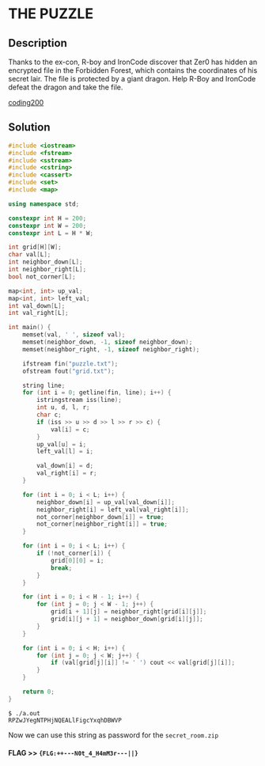 # THE PUZZLE

## Description

Thanks to the ex-con, R-boy and IronCode discover that Zer0 has hidden an encrypted file in the Forbidden Forest, which contains the coordinates of his secret lair. The file is protected by a giant dragon. Help R-Boy and IronCode defeat the dragon and take the file.

[coding200](coding200.zip)

## Solution

```c++
#include <iostream>
#include <fstream>
#include <sstream>
#include <cstring>
#include <cassert>
#include <set>
#include <map>

using namespace std;

constexpr int H = 200;
constexpr int W = 200;
constexpr int L = H * W;

int grid[H][W];
char val[L];
int neighbor_down[L];
int neighbor_right[L];
bool not_corner[L];

map<int, int> up_val;
map<int, int> left_val;
int val_down[L];
int val_right[L];

int main() {
    memset(val, ' ', sizeof val);
    memset(neighbor_down, -1, sizeof neighbor_down);
    memset(neighbor_right, -1, sizeof neighbor_right);

    ifstream fin("puzzle.txt");
    ofstream fout("grid.txt");

    string line;
    for (int i = 0; getline(fin, line); i++) {
        istringstream iss(line);
        int u, d, l, r;
        char c;
        if (iss >> u >> d >> l >> r >> c) {
            val[i] = c;
        }
        up_val[u] = i;
        left_val[l] = i;

        val_down[i] = d;
        val_right[i] = r;
    }

    for (int i = 0; i < L; i++) {
        neighbor_down[i] = up_val[val_down[i]];
        neighbor_right[i] = left_val[val_right[i]];
        not_corner[neighbor_down[i]] = true;
        not_corner[neighbor_right[i]] = true;
    }

    for (int i = 0; i < L; i++) {
        if (!not_corner[i]) {
            grid[0][0] = i;
            break;
        }
    }

    for (int i = 0; i < H - 1; i++) {
        for (int j = 0; j < W - 1; j++) {
            grid[i + 1][j] = neighbor_right[grid[i][j]];
            grid[i][j + 1] = neighbor_down[grid[i][j]];
        }
    }

    for (int i = 0; i < H; i++) {
        for (int j = 0; j < W; j++) {
            if (val[grid[j][i]] != ' ') cout << val[grid[j][i]];
        }
    }

    return 0;
}
```

```console
$ ./a.out 
RPZwJYegNTPHjNQEALlFigcYxqhDBWVP
```

Now we can use this string as password for the `secret_room.zip`

#### **FLAG >>** `{FLG:++---N0t_4_H4mM3r---||}`
